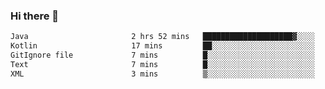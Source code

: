 ### Hi there 👋

<!--START_SECTION:waka-->

```txt
Java                       2 hrs 52 mins   ████████████████████▓░░░░   82.71 %
Kotlin                     17 mins         ██░░░░░░░░░░░░░░░░░░░░░░░   08.33 %
GitIgnore file             7 mins          █░░░░░░░░░░░░░░░░░░░░░░░░   03.59 %
Text                       7 mins          █░░░░░░░░░░░░░░░░░░░░░░░░   03.38 %
XML                        3 mins          ▒░░░░░░░░░░░░░░░░░░░░░░░░   01.52 %
```

<!--END_SECTION:waka-->

<!--
**jerry-shao/jerry-shao** is a ✨ _special_ ✨ repository because its `README.md` (this file) appears on your GitHub profile.

Here are some ideas to get you started:

- 🔭 I’m currently working on ...
- 🌱 I’m currently learning ...
- 👯 I’m looking to collaborate on ...
- 🤔 I’m looking for help with ...
- 💬 Ask me about ...
- 📫 How to reach me: ...
- 😄 Pronouns: ...
- ⚡ Fun fact: ...
-->

